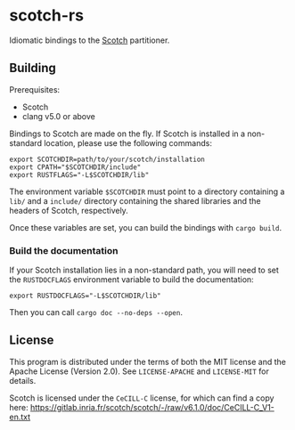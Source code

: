 # scotch-rs

Idiomatic bindings to the [Scotch] partitioner.

## Building

Prerequisites:

- Scotch
- clang v5.0 or above

Bindings to Scotch are made on the fly.  If Scotch is installed in a
non-standard location, please use the following commands:

    export SCOTCHDIR=path/to/your/scotch/installation
    export CPATH="$SCOTCHDIR/include"
    export RUSTFLAGS="-L$SCOTCHDIR/lib"

The environment variable `$SCOTCHDIR` must point to a directory containing a
`lib/` and a `include/` directory containing the shared libraries and the
headers of Scotch, respectively.

Once these variables are set, you can build the bindings with `cargo build`.

### Build the documentation

If your Scotch installation lies in a non-standard path, you will need to set
the `RUSTDOCFLAGS` environment variable to build the documentation:

    export RUSTDOCFLAGS="-L$SCOTCHDIR/lib"

Then you can call `cargo doc --no-deps --open`.

## License

This program is distributed under the terms of both the MIT license and the
Apache License (Version 2.0).  See `LICENSE-APACHE` and `LICENSE-MIT` for
details.

Scotch is licensed under the `CeCILL-C` license, for which can find a copy here:
<https://gitlab.inria.fr/scotch/scotch/-/raw/v6.1.0/doc/CeCILL-C_V1-en.txt>

[Scotch]: https://gitlab.inria.fr/scotch/scotch/

